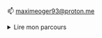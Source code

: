 
📫 maximeoger93@proton.me

<details>
  <summary>Lire mon parcours</summary>
     Tout à commencé après l'obtention de mon bac STI2D au lycée l'Essouriau en françe dans le 91. J'ai poursui mes etudes dans une lisence d'etude européenne et internationalle à l'université de Saint-Quentin en Yvelinnes. Au bout de 6 mois, je me suis rendu compte que j'étais loin de ce que je voulais vraiment faire et j'ai décidé d'arrêter.

Je me reprends. Et décide de me lancer dans le graphisme, dans une école parisienne. Ça m'a plus, mais rapidement, je me découvre une certaine curiosité pour les interfaces et le webdesign. Et puis pour les pages HTML. Je trouvais qu'il y avait quelque chose de beau dans cette manière de décrire le code source d'une page web de manière sémantique, et puis le CSS, ce condensé de règles pour styliser la page et lui donner une véritable apparence stylée. Pour JavaScript. Pour moi c'était totalement inconnu, mais je me trouvais fasciné par ce langage que je découvrais à peine et qui me permettais de faire des animations basiques mais ô combien réjouissantes pour moi qui n'étais que débutant à l'époque..

Quelques mois après ma formation, je rentre en CDI dans une boutique de jeux de société en tant que vendeur et webdesigner ou je m'occupais de refaire le site e commerce sous prestashop en partenariat avec une agence web basée à Boulgone. Une expérience intéressante, mais je sentais rapidement que je manquais de compétence pour produire un travail de qualité.

Je décide donc qu'il est tant de reprendre des études solides dans le développement web. Je m'inscris chez Hetic pour un cursus de 3 ans. Première année intensive pour nous former sur les technos qui allaient me permettre de trouver un contrat d'alternance dans une boite. Beaucoup de projets de groupe, des rencontres sympathiques avec d'autres passionnés du domaine avec des appétences différentes. C'était plutôt cool mais souvent intense. À la fin de cette année, je décroche mon premier contrat en tant que développeur junior dans une start-up qui développe une marketplace dans le milieu de la restauration...
</details>

<!---
maximeoger/maximeoger is a ✨ special ✨ repository because its `README.md` (this file) appears on your GitHub profile.
You can click the Preview link to take a look at your changes.
--->
